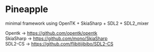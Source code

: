 # Pineapple
minimal framework using OpenTK + SkiaSharp + SDL2 + SDL2_mixer


Opentk -> https://github.com/opentk/opentk<br/>
SkiaSharp -> https://github.com/mono/SkiaSharp<br/>
SDL2-CS -> https://github.com/flibitijibibo/SDL2-CS
